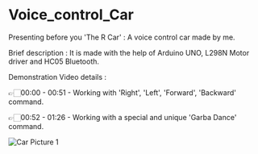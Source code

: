 # Voice_control_Car

Presenting before you 'The R Car' : A voice control car made by me.

Brief description : It is made with the help of Arduino UNO, L298N Motor driver and HC05 Bluetooth.

Demonstration Video details :

👉🏻00:00 - 00:51 - Working with 'Right', 'Left', 'Forward', 'Backward' command.

👉🏻00:52 - 01:26 - Working with a special and unique 'Garba Dance' command.

![Car Picture 1](https://user-images.githubusercontent.com/78155393/149631528-34348ad0-fccc-46ad-8102-651ba5070fb4.jpg)


